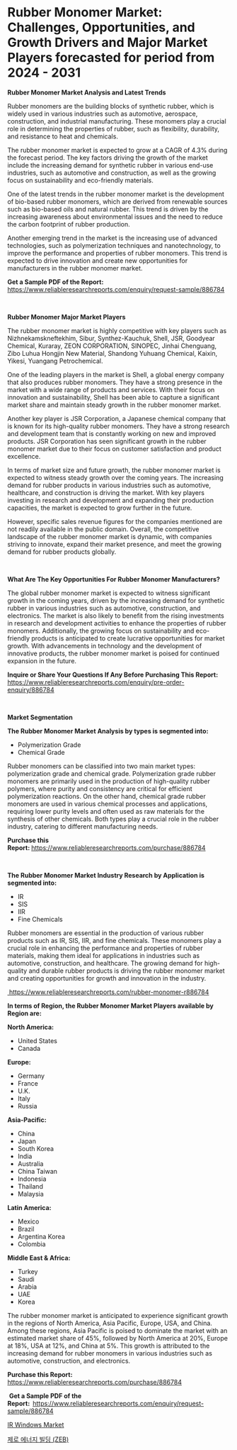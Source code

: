 <p><h1>Rubber Monomer Market: Challenges, Opportunities, and Growth Drivers and Major Market Players forecasted for period from 2024 - 2031</h1></p><p><strong>Rubber Monomer Market Analysis and Latest Trends</strong></p>
<p><p>Rubber monomers are the building blocks of synthetic rubber, which is widely used in various industries such as automotive, aerospace, construction, and industrial manufacturing. These monomers play a crucial role in determining the properties of rubber, such as flexibility, durability, and resistance to heat and chemicals.</p><p>The rubber monomer market is expected to grow at a CAGR of 4.3% during the forecast period. The key factors driving the growth of the market include the increasing demand for synthetic rubber in various end-use industries, such as automotive and construction, as well as the growing focus on sustainability and eco-friendly materials.</p><p>One of the latest trends in the rubber monomer market is the development of bio-based rubber monomers, which are derived from renewable sources such as bio-based oils and natural rubber. This trend is driven by the increasing awareness about environmental issues and the need to reduce the carbon footprint of rubber production.</p><p>Another emerging trend in the market is the increasing use of advanced technologies, such as polymerization techniques and nanotechnology, to improve the performance and properties of rubber monomers. This trend is expected to drive innovation and create new opportunities for manufacturers in the rubber monomer market.</p></p>
<p><strong>Get a Sample PDF of the Report:&nbsp;</strong> <a href="https://www.reliableresearchreports.com/enquiry/request-sample/886784">https://www.reliableresearchreports.com/enquiry/request-sample/886784</a></p>
<p>&nbsp;</p>
<p><strong>Rubber Monomer Major Market Players</strong></p>
<p><p>The rubber monomer market is highly competitive with key players such as Nizhnekamskneftekhim, Sibur, Synthez-Kauchuk, Shell, JSR, Goodyear Chemical, Kuraray, ZEON CORPORATION, SINOPEC, Jinhai Chenguang, Zibo Luhua Hongjin New Material, Shandong Yuhuang Chemical, Kaixin, Yikesi, Yuangang Petrochemical. </p><p>One of the leading players in the market is Shell, a global energy company that also produces rubber monomers. They have a strong presence in the market with a wide range of products and services. With their focus on innovation and sustainability, Shell has been able to capture a significant market share and maintain steady growth in the rubber monomer market.</p><p>Another key player is JSR Corporation, a Japanese chemical company that is known for its high-quality rubber monomers. They have a strong research and development team that is constantly working on new and improved products. JSR Corporation has seen significant growth in the rubber monomer market due to their focus on customer satisfaction and product excellence.</p><p>In terms of market size and future growth, the rubber monomer market is expected to witness steady growth over the coming years. The increasing demand for rubber products in various industries such as automotive, healthcare, and construction is driving the market. With key players investing in research and development and expanding their production capacities, the market is expected to grow further in the future.</p><p>However, specific sales revenue figures for the companies mentioned are not readily available in the public domain. Overall, the competitive landscape of the rubber monomer market is dynamic, with companies striving to innovate, expand their market presence, and meet the growing demand for rubber products globally.</p></p>
<p>&nbsp;</p>
<p><strong>What Are The Key Opportunities For Rubber Monomer Manufacturers?</strong></p>
<p><p>The global rubber monomer market is expected to witness significant growth in the coming years, driven by the increasing demand for synthetic rubber in various industries such as automotive, construction, and electronics. The market is also likely to benefit from the rising investments in research and development activities to enhance the properties of rubber monomers. Additionally, the growing focus on sustainability and eco-friendly products is anticipated to create lucrative opportunities for market growth. With advancements in technology and the development of innovative products, the rubber monomer market is poised for continued expansion in the future.</p></p>
<p><strong>Inquire or Share Your Questions If Any Before Purchasing This Report:</strong> <a href="https://www.reliableresearchreports.com/enquiry/pre-order-enquiry/886784">https://www.reliableresearchreports.com/enquiry/pre-order-enquiry/886784</a></p>
<p>&nbsp;</p>
<p><strong>Market Segmentation</strong></p>
<p><strong>The Rubber Monomer Market Analysis by types is segmented into:</strong></p>
<p><ul><li>Polymerization Grade</li><li>Chemical Grade</li></ul></p>
<p><p>Rubber monomers can be classified into two main market types: polymerization grade and chemical grade. Polymerization grade rubber monomers are primarily used in the production of high-quality rubber polymers, where purity and consistency are critical for efficient polymerization reactions. On the other hand, chemical grade rubber monomers are used in various chemical processes and applications, requiring lower purity levels and often used as raw materials for the synthesis of other chemicals. Both types play a crucial role in the rubber industry, catering to different manufacturing needs.</p></p>
<p><strong>Purchase this Report:&nbsp;</strong><a href="https://www.reliableresearchreports.com/purchase/886784">https://www.reliableresearchreports.com/purchase/886784</a></p>
<p>&nbsp;</p>
<p><strong>The Rubber Monomer Market Industry Research by Application is segmented into:</strong></p>
<p><ul><li>IR</li><li>SIS</li><li>IIR</li><li>Fine Chemicals</li></ul></p>
<p><p>Rubber monomers are essential in the production of various rubber products such as IR, SIS, IIR, and fine chemicals. These monomers play a crucial role in enhancing the performance and properties of rubber materials, making them ideal for applications in industries such as automotive, construction, and healthcare. The growing demand for high-quality and durable rubber products is driving the rubber monomer market and creating opportunities for growth and innovation in the industry.</p></p>
<p><a href="https://www.reliableresearchreports.com/rubber-monomer-r886784">&nbsp;https://www.reliableresearchreports.com/rubber-monomer-r886784</a></p>
<p><strong>In terms of Region, the Rubber Monomer Market Players available by Region are:</strong></p>
<p>
    <p> <strong> North America: </strong>
        <ul>
            <li>United States</li>
            <li>Canada</li>
        </ul>
        </p> 
    <p> <strong> Europe: </strong>
        <ul>
            <li>Germany</li>
            <li>France</li>
            <li>U.K.</li>
            <li>Italy</li>
            <li>Russia</li>
        </ul>
        </p> 
    <p> <strong> Asia-Pacific: </strong>
        <ul>
            <li>China</li>
            <li>Japan</li>
            <li>South Korea</li>
            <li>India</li>
            <li>Australia</li>
            <li>China Taiwan</li>
            <li>Indonesia</li>
            <li>Thailand</li>
            <li>Malaysia</li>
        </ul>
        </p> 
    <p> <strong> Latin America: </strong>
        <ul>
            <li>Mexico</li>
            <li>Brazil</li>
            <li>Argentina Korea</li>
            <li>Colombia</li>
        </ul>
        </p> 
    <p> <strong> Middle East & Africa: </strong>
        <ul>
            <li>Turkey</li>
            <li>Saudi</li>
            <li>Arabia</li>
            <li>UAE</li>
            <li>Korea</li>
        </ul>
    </p>
    </p>
<p><p>The rubber monomer market is anticipated to experience significant growth in the regions of North America, Asia Pacific, Europe, USA, and China. Among these regions, Asia Pacific is poised to dominate the market with an estimated market share of 45%, followed by North America at 20%, Europe at 18%, USA at 12%, and China at 5%. This growth is attributed to the increasing demand for rubber monomers in various industries such as automotive, construction, and electronics.</p></p>
<p><strong>Purchase this Report: </strong><a href="https://www.reliableresearchreports.com/purchase/886784">https://www.reliableresearchreports.com/purchase/886784</a></p>
<p>&nbsp;<strong>Get a Sample PDF of the Report:&nbsp;&nbsp;</strong><a href="https://www.reliableresearchreports.com/enquiry/request-sample/886784">https://www.reliableresearchreports.com/enquiry/request-sample/886784</a></p>
<p><strong></strong></p>
<p><p><a href="https://issuu.com/reportprime-2/docs/ir-windows-market-size-2030.pptx">IR Windows Market</a></p><p><a href="https://github.com/Gregost89076vddcv/Market-Research-Report-List-1/blob/main/4416689119080.md">제로 에너지 빌딩 (ZEB)</a></p></p>